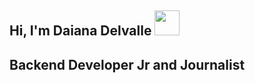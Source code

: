 <h2> Hi, I'm Daiana Delvalle <img src="https://media.giphy.com/media/YrZECW1GgBkqat6F0B/giphy.gif" width="40"></hd>

## Backend Developer Jr and Journalist

<!--

- 🔭 I am currently looking for my first opportunity in the IT world
- 💻 Some skills: Java, Git, Sring Boot, Sring MVC, Spring Security, MySQL, JPA, Jwt.
- 🌱 I’m currently learning NodeJS
- 📫 How to reach me: daianadelvalle43@gmail.com
- 😄 My friends tell me Dai
- ⚡ Things I love: Harry Potter, learning new things, reading, a good cup of coffee and of course, programming..
-->

